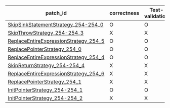  | patch_id |correctness |Test-validation |NPEX-validation |
 |--- | --- | --- | --- | 
 | [SkipSinkStatementStrategy_254-254_0](./patches/SkipSinkStatementStrategy_254-254_0/patch.java#L264) | O | O | O | 
 | [SkipThrowStrategy_254-254_3](./patches/SkipThrowStrategy_254-254_3/patch.java#L264) | X | X | X | 
 | [ReplaceEntireExpressionStrategy_254_5](./patches/ReplaceEntireExpressionStrategy_254_5/patch.java#L264) | O | O | O | 
 | [ReplacePointerStrategy_254_0](./patches/ReplacePointerStrategy_254_0/patch.java#L264) | O | O | X | 
 | [ReplaceEntireExpressionStrategy_254_4](./patches/ReplaceEntireExpressionStrategy_254_4/patch.java#L264) | O | O | O | 
 | [SkipReturnStrategy_254-254_4](./patches/SkipReturnStrategy_254-254_4/patch.java#L264) | X | X | X | 
 | [ReplaceEntireExpressionStrategy_254_6](./patches/ReplaceEntireExpressionStrategy_254_6/patch.java#L264) | X | X | X | 
 | [ReplacePointerStrategy_254_1](./patches/ReplacePointerStrategy_254_1/patch.java#L264) | X | X | X | 
 | [InitPointerStrategy_254-254_1](./patches/InitPointerStrategy_254-254_1/patch.java#L264) | O | O | X | 
 | [InitPointerStrategy_254-254_2](./patches/InitPointerStrategy_254-254_2/patch.java#L264) | X | X | X | 
